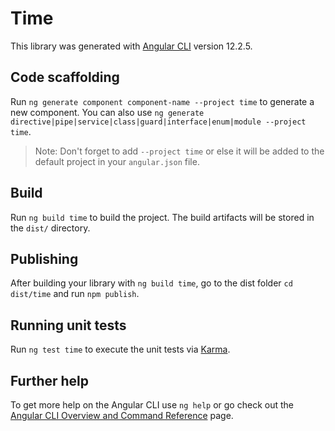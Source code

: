 # Time

This library was generated with [Angular CLI](https://github.com/angular/angular-cli) version 12.2.5.

## Code scaffolding

Run `ng generate component component-name --project time` to generate a new component. You can also use `ng generate directive|pipe|service|class|guard|interface|enum|module --project time`.
> Note: Don't forget to add `--project time` or else it will be added to the default project in your `angular.json` file. 

## Build

Run `ng build time` to build the project. The build artifacts will be stored in the `dist/` directory.

## Publishing

After building your library with `ng build time`, go to the dist folder `cd dist/time` and run `npm publish`.

## Running unit tests

Run `ng test time` to execute the unit tests via [Karma](https://karma-runner.github.io).

## Further help

To get more help on the Angular CLI use `ng help` or go check out the [Angular CLI Overview and Command Reference](https://angular.io/cli) page.
